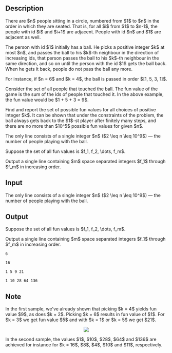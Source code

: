 ## Description

<div><p>There are $n$ people sitting in a circle, numbered from $1$ to $n$ in the order in which they are seated. That is, for all $i$ from $1$ to $n-1$, the people with id $i$ and $i+1$ are adjacent. People with id $n$ and $1$ are adjacent as well.</p><p>The person with id $1$ initially has a ball. He picks a positive integer $k$ at most $n$, and passes the ball to his $k$-th neighbour in the direction of increasing ids, that person passes the ball to his $k$-th neighbour in the same direction, and so on until the person with the id $1$ gets the ball back. When he gets it back, people do not pass the ball any more.</p><p>For instance, if $n = 6$ and $k = 4$, the ball is passed in order $[1, 5, 3, 1]$. </p><p>Consider the set of all people that touched the ball. The <span class="tex-font-style-bf">fun value</span> of the game is the sum of the ids of people that touched it. In the above example, the <span class="tex-font-style-it">fun value</span> would be $1 + 5 + 3 = 9$.</p><p>Find and report the set of possible <span class="tex-font-style-it">fun values</span> for all choices of positive integer $k$. It can be shown that under the constraints of the problem, the ball always gets back to the $1$-st player after finitely many steps, and there are no more than $10^5$ possible <span class="tex-font-style-it">fun values</span> for given $n$.</p></div><div class="input-specification"><p>The only line consists of a single integer $n$&nbsp;($2 \leq n \leq 10^9$)&nbsp;— the number of people playing with the ball.</p></div><div class="output-specification"><p>Suppose the set of all <span class="tex-font-style-it">fun values</span> is $f_1, f_2, \dots, f_m$.</p><p>Output a single line containing $m$ space separated integers $f_1$ through $f_m$ in <span class="tex-font-style-bf">increasing</span> order.</p></div>

## Input

<p>The only line consists of a single integer $n$&nbsp;($2 \leq n \leq 10^9$)&nbsp;— the number of people playing with the ball.</p>

## Output

<p>Suppose the set of all <span class="tex-font-style-it">fun values</span> is $f_1, f_2, \dots, f_m$.</p><p>Output a single line containing $m$ space separated integers $f_1$ through $f_m$ in <span class="tex-font-style-bf">increasing</span> order.</p>





```input1
6
```




```input2
16
```




```output1
1 5 9 21
```




```output2
1 10 28 64 136
```



## Note

<p>In the first sample, we've already shown that picking $k = 4$ yields <span class="tex-font-style-it">fun value</span> $9$, as does $k = 2$. Picking $k = 6$ results in <span class="tex-font-style-it">fun value</span> of $1$. For $k = 3$ we get <span class="tex-font-style-it">fun value</span> $5$ and with $k = 1$ or $k = 5$ we get $21$. </p><center> <img class="tex-graphics" src="file://IiI7HYEP.png" style="max-width: 100.0%;max-height: 100.0%;"> </center><p>In the second sample, the values $1$, $10$, $28$, $64$ and $136$ are achieved for instance for $k = 16$, $8$, $4$, $10$ and $11$, respectively.</p>
